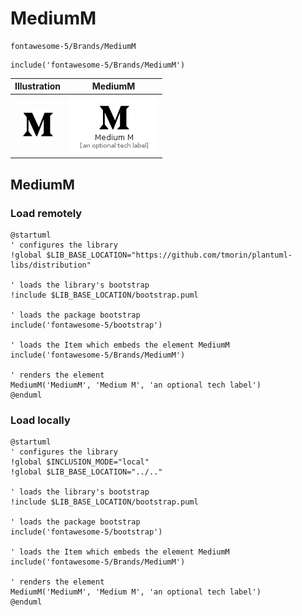 # MediumM


```text
fontawesome-5/Brands/MediumM
```

```text
include('fontawesome-5/Brands/MediumM')
```



| Illustration | MediumM |
| :---: | :---: |
| ![illustration for Illustration](../../fontawesome-5/Brands/MediumM.png) | ![illustration for MediumM](../../fontawesome-5/Brands/MediumM.Local.png) |




## MediumM

### Load remotely
```plantuml
@startuml
' configures the library
!global $LIB_BASE_LOCATION="https://github.com/tmorin/plantuml-libs/distribution"

' loads the library's bootstrap
!include $LIB_BASE_LOCATION/bootstrap.puml

' loads the package bootstrap
include('fontawesome-5/bootstrap')

' loads the Item which embeds the element MediumM
include('fontawesome-5/Brands/MediumM')

' renders the element
MediumM('MediumM', 'Medium M', 'an optional tech label')
@enduml
```

### Load locally
```plantuml
@startuml
' configures the library
!global $INCLUSION_MODE="local"
!global $LIB_BASE_LOCATION="../.."

' loads the library's bootstrap
!include $LIB_BASE_LOCATION/bootstrap.puml

' loads the package bootstrap
include('fontawesome-5/bootstrap')

' loads the Item which embeds the element MediumM
include('fontawesome-5/Brands/MediumM')

' renders the element
MediumM('MediumM', 'Medium M', 'an optional tech label')
@enduml
```


